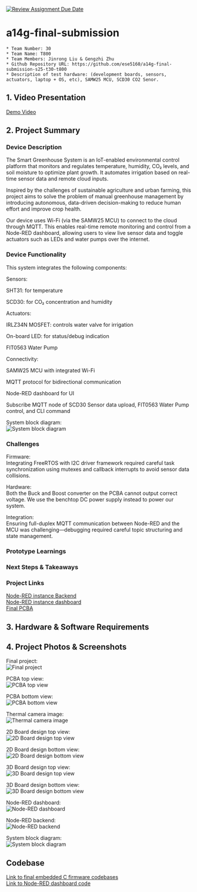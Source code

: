 [![Review Assignment Due Date](https://classroom.github.com/assets/deadline-readme-button-22041afd0340ce965d47ae6ef1cefeee28c7c493a6346c4f15d667ab976d596c.svg)](https://classroom.github.com/a/AlBFWSQg)
# a14g-final-submission

    * Team Number: 30
    * Team Name: T800
    * Team Members: Jinrong Liu & Gengzhi Zhu
    * Github Repository URL: https://github.com/ese5160/a14g-final-submission-s25-t30-t800
    * Description of test hardware: (development boards, sensors, actuators, laptop + OS, etc), SAMW25 MCU, SCD30 CO2 Senor.

## 1. Video Presentation
[Demo Video](https://youtu.be/FQzuduFb5-4)

## 2. Project Summary
### Device Description
The Smart Greenhouse System is an IoT-enabled environmental control platform that monitors and regulates temperature, humidity, CO₂ levels, and soil moisture to optimize plant growth. It automates irrigation based on real-time sensor data and remote cloud inputs.  

Inspired by the challenges of sustainable agriculture and urban farming, this project aims to solve the problem of manual greenhouse management by introducing autonomous, data-driven decision-making to reduce human effort and improve crop health.  

Our device uses Wi-Fi (via the SAMW25 MCU) to connect to the cloud through MQTT. This enables real-time remote monitoring and control from a Node-RED dashboard, allowing users to view live sensor data and toggle actuators such as LEDs and water pumps over the internet.  

### Device Functionality
This system integrates the following components:  

Sensors:  

SHT31: for temperature  

SCD30: for CO₂ concentration  and humidity  


Actuators:  

IRLZ34N MOSFET: controls water valve for irrigation  

On-board LED: for status/debug indication  

FIT0563 Water Pump  

Connectivity:  

SAMW25 MCU with integrated Wi-Fi  

MQTT protocol for bidirectional communication  

Node-RED dashboard for UI  

Subscribe MQTT node of SCD30 Sensor data upload, FIT0563 Water Pump control, and CLI command  

System block diagram:  
![System block diagram](https://github.com/ese5160/a14g-final-submission-s25-t30-t800/blob/main/images/detail%20block%20diagram.png)

### Challenges
Firmware:  
Integrating FreeRTOS with I2C driver framework required careful task synchronization using mutexes and callback interrupts to avoid sensor data collisions.  

Hardware:  
Both the Buck and Boost converter on the PCBA cannot output correct voltage. We use the benchtop DC power supply instead to power our system.  

Integration:  
Ensuring full-duplex MQTT communication between Node-RED and the MCU was challenging—debugging required careful topic structuring and state management.  
### Prototype Learnings

### Next Steps & Takeaways

### Project Links

[Node-RED instance Backend](http://172.191.97.168:1880/#flow/tab_greenhouse)  
[Node-RED instance dashboard](http://172.191.97.168:1880/ui/#!/1?socketid=zouAJPODBevSTZA9AAA9)  
[Final PCBA](https://upenn-eselabs.365.altium.com/designs/E5187DEE-6EC9-4D4B-8E06-A8892717EEDD#design)  

## 3. Hardware & Software Requirements

## 4. Project Photos & Screenshots
Final project:  
![Final project](https://github.com/ese5160/a14g-final-submission-s25-t30-t800/blob/main/images/finalproject.jpg)

PCBA top view:  
![PCBA top view](https://github.com/ese5160/a14g-final-submission-s25-t30-t800/blob/main/images/pcb_top.jfif)

PCBA bottom view:  
![PCBA bottom view](https://github.com/ese5160/a14g-final-submission-s25-t30-t800/blob/main/images/pcb_button.jfif)

Thermal camera image:  
![Thermal camera image](https://github.com/ese5160/a14g-final-submission-s25-t30-t800/blob/main/images/thermal.jfif)

2D Board design top view:  
![2D Board design top view](https://github.com/ese5160/a14g-final-submission-s25-t30-t800/blob/main/images/pcb2d_front.png)

2D Board design bottom view:  
![2D Board design bottom view](https://github.com/ese5160/a14g-final-submission-s25-t30-t800/blob/main/images/pcb2d_back.png)

3D Board design top view:  
![3D Board design top view](https://github.com/ese5160/a14g-final-submission-s25-t30-t800/blob/main/images/pcb3d_front.png)

3D Board design bottom view:  
![3D Board design bottom view](https://github.com/ese5160/a14g-final-submission-s25-t30-t800/blob/main/images/pcb3d_back.png)

Node-RED dashboard:  
![Node-RED dashboard](https://github.com/ese5160/a14g-final-submission-s25-t30-t800/blob/main/images/nodered_dashold.png)

Node-RED backend:  
![Node-RED backend](https://github.com/ese5160/a14g-final-submission-s25-t30-t800/blob/main/images/nodered_backend.png)

System block diagram:  
![System block diagram](https://github.com/ese5160/a14g-final-submission-s25-t30-t800/blob/main/images/detail%20block%20diagram.png)


## Codebase

[Link to final embedded C firmware codebases](https://github.com/ese5160/final-project-t30-t800)  
[Link to Node-RED dashboard code](https://github.com/ese5160/final-project-t30-t800/tree/main/Node-RED)


